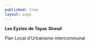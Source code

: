 ```yaml
---
published: true
layout: page
---
```


**Les Eyzies de Tayac Sireuil**

Plan Local d'Urbanisme intercommunal
